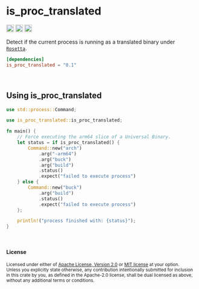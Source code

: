 # is_proc_translated

[<img alt="github" src="https://img.shields.io/badge/github-zertosh/is_proc_translated-8da0cb?style=for-the-badge&labelColor=555555&logo=github" height="20">](https://github.com/zertosh/is_proc_translated)
[<img alt="crates.io" src="https://img.shields.io/crates/v/is_proc_translated.svg?style=for-the-badge&color=fc8d62&logo=rust" height="20">](https://crates.io/crates/is_proc_translated)
[<img alt="docs.rs" src="https://img.shields.io/badge/docs.rs-is__proc__translated-66c2a5?style=for-the-badge&labelColor=555555&logo=docs.rs" height="20">](https://docs.rs/is_proc_translated)

Detect if the current process is running as a translated binary under
[`Rosetta`].

[`rosetta`]:
  https://developer.apple.com/documentation/apple-silicon/about-the-rosetta-translation-environment

```toml
[dependencies]
is_proc_translated = "0.1"
```

<br>

## Using is_proc_translated

```rust
use std::process::Command;

use is_proc_translated::is_proc_translated;

fn main() {
    // Force executing the arm64 slice of a Universal Binary.
    let status = if is_proc_translated() {
        Command::new("arch")
            .arg("-arm64")
            .arg("buck")
            .arg("build")
            .status()
            .expect("failed to execute process")
    } else {
        Command::new("buck")
            .arg("build")
            .status()
            .expect("failed to execute process")
    };

    println!("process finished with: {status}");
}
```

<br>

#### License

<sup>
Licensed under either of <a href="LICENSE-APACHE">Apache License, Version
2.0</a> or <a href="LICENSE-MIT">MIT license</a> at your option.
</sup>

<br>

<sub>
Unless you explicitly state otherwise, any contribution intentionally submitted
for inclusion in this crate by you, as defined in the Apache-2.0 license, shall
be dual licensed as above, without any additional terms or conditions.
</sub>
